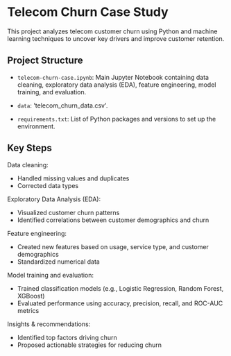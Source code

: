 # Telecom Churn Case Study 

This project analyzes telecom customer churn using Python and machine learning techniques to uncover key drivers and improve customer retention.

## Project Structure

- `telecom-churn-case.ipynb`: Main Jupyter Notebook containing data cleaning, exploratory data analysis (EDA), feature engineering, model training, and evaluation.

- `data`: 'telecom_churn_data.csv'.

- `requirements.txt`: List of Python packages and versions to set up the environment.

## Key Steps

Data cleaning:  
- Handled missing values and duplicates  
- Corrected data types  

Exploratory Data Analysis (EDA):  
- Visualized customer churn patterns  
- Identified correlations between customer demographics and churn  

Feature engineering:  
- Created new features based on usage, service type, and customer demographics  
- Standardized numerical data  

Model training and evaluation:  
- Trained classification models (e.g., Logistic Regression, Random Forest, XGBoost)  
- Evaluated performance using accuracy, precision, recall, and ROC-AUC metrics  

Insights & recommendations:  
- Identified top factors driving churn  
- Proposed actionable strategies for reducing churn  


